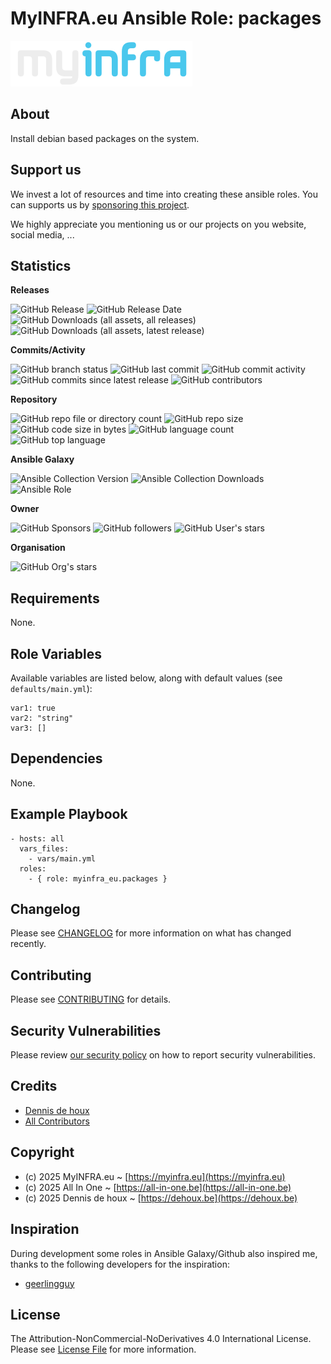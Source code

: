 # MyINFRA.eu Ansible Role: packages

[![MyINFRA.eu logo](https://raw.githubusercontent.com/MyINFRA-eu/.github/main/logo/myinfra-logo-grey.svg)](https://myinfra.eu)


## About

Install debian based packages on the system.


## Support us

We invest a lot of resources and time into creating these ansible roles. You can supports us by [sponsoring this project](https://github.com/MyINFRA-eu#sponsorship).

We highly appreciate you mentioning us or our projects on you website, social media, ...


## Statistics

**Releases**

![GitHub Release](https://img.shields.io/github/v/release/MyINFRA-eu/ansible-role-packages?style=flat)
![GitHub Release Date](https://img.shields.io/github/release-date/MyINFRA-eu/ansible-role-packages?style=flat)
![GitHub Downloads (all assets, all releases)](https://img.shields.io/github/downloads/MyINFRA-eu/ansible-role-packages/total?style=flat)
![GitHub Downloads (all assets, latest release)](https://img.shields.io/github/downloads/MyINFRA-eu/ansible-role-packages/latest/total?style=flat)

**Commits/Activity**

![GitHub branch status](https://img.shields.io/github/checks-status/MyINFRA-eu/ansible-role-packages/main?style=flat)
![GitHub last commit](https://img.shields.io/github/last-commit/MyINFRA-eu/ansible-role-packages?style=for-the-badge?style=flat)
![GitHub commit activity](https://img.shields.io/github/commit-activity/w/MyINFRA-eu/ansible-role-packages?style=flat)
![GitHub commits since latest release](https://img.shields.io/github/commits-since/MyINFRA-eu/ansible-role-packages/latest?style=flat)
![GitHub contributors](https://img.shields.io/github/contributors/MyINFRA-eu/ansible-role-packages?style=for-the-badge?style=flat)

**Repository**

![GitHub repo file or directory count](https://img.shields.io/github/directory-file-count/MyINFRA-eu/ansible-role-packages?style=flat)
![GitHub repo size](https://img.shields.io/github/repo-size/MyINFRA-eu/ansible-role-packages?style=flat)
![GitHub code size in bytes](https://img.shields.io/github/languages/code-size/MyINFRA-eu/aansible-role-packages?style=flat)
![GitHub language count](https://img.shields.io/github/languages/count/MyINFRA-eu/ansible-role-packages?style=flat)
![GitHub top language](https://img.shields.io/github/languages/top/MyINFRA-eu/ansible-role-packages?style=flat)

**Ansible Galaxy**

![Ansible Collection Version](https://img.shields.io/ansible/collection/v/myinfra_eu/packages?style=flat)
![Ansible Collection Downloads](https://img.shields.io/ansible/collection/d/myinfra_eu/packages?style=flat)
![Ansible Role](https://img.shields.io/ansible/role/d/myinfra_eu/packages?style=flat)

**Owner**

![GitHub Sponsors](https://img.shields.io/github/sponsors/Dennis-de-Houx?style=for-the-badge)
![GitHub followers](https://img.shields.io/github/followers/Dennis-de-Houx?style=for-the-badge)
![GitHub User's stars](https://img.shields.io/github/stars/Dennis-de-Houx?style=for-the-badge)

**Organisation**

![GitHub Org's stars](https://img.shields.io/github/stars/MyINFRA-eu?style=for-the-badge)


## Requirements

None.


## Role Variables

Available variables are listed below, along with default values (see `defaults/main.yml`):

```
var1: true
var2: "string"
var3: []
```


## Dependencies

None.


## Example Playbook

```
- hosts: all
  vars_files:
    - vars/main.yml
  roles:
    - { role: myinfra_eu.packages }
```


## Changelog

Please see [CHANGELOG](CHANGELOG.md) for more information on what has changed recently.


## Contributing

Please see [CONTRIBUTING](CONTRIBUTING.md) for details.


## Security Vulnerabilities

Please review [our security policy](https://github.com/MyINFRA-eu/ansible-role-packages/security/policy) on how to report security vulnerabilities.


## Credits

- [Dennis de houx](https://github.com/Dennis-de-Houx)
- [All Contributors](https://github.com/MyINFRA-eu/ansible-role-packages/contributors)


## Copyright

- (c) 2025 MyINFRA.eu ~ [https://myinfra.eu](https://myinfra.eu)
- (c) 2025 All In One ~ [https://all-in-one.be](https://all-in-one.be)
- (c) 2025 Dennis de houx ~ [https://dehoux.be](https://dehoux.be)


## Inspiration

During development some roles in Ansible Galaxy/Github also inspired me,
thanks to the following developers for the inspiration:

- [geerlingguy](https://github.com/geerlingguy/)


## License

The Attribution-NonCommercial-NoDerivatives 4.0 International License. Please see [License File](LICENSE.md) for more information.
